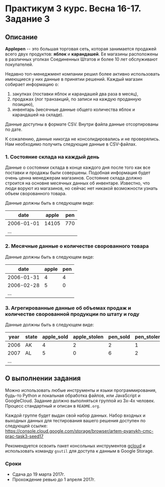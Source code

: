 # Практикум 3 курс. Весна 16-17. Задание 3

## Описание
**Applepen** -- это большая торговая сеть, которая занимается продажей всего двух продуктов: **яблок** и **карандашей**.
Ее магазины расположены в различных уголках Соединенных Штатов и более 10 лет обслуживают покупателей.

Недавно топ-менеджмент компании решил более активно использовать имеющиеся у них данные в принятии решений.
Каждый магазин собирает информацию о:

1. закупках (поставки яблок и карандашей два раза в месяц),
2. продажах (лог транзакций, по записи на каждую проданную позицию),
3. инвентарь (месячные данные общего количества яблок и карандашей на складе).

Данные доступны в формате CSV.
Внутри файла данные отсортированы по дате.

К сожалению, данные никогда не консолидировались и не проверялись.
Нам необходимо получить следующие данные в CSV-файлах.

### 1. Состояние склада на каждый день
Данные о состоянии склада в конце каждого дня после того как все поставки и продажы были совершены.
Подобная информация будет очень ценна менеджерам магазинов.
Состояние склада должно строится на основне месячных данных об инвентаре.
Известно, что люди воруют из магазинов, но сейчас нет никакой возможности узнать объем сворованного товара.

Данные должны быть в следующем виде:

|date|apple|pen|
|---|---|---|
|2006-01-01|14105|770|
|...|||

### 2. Месячные данные о количестве сворованного товара

Данные должны быть в следующем виде:

|date|apple|pen|
|---|---|---|
|2006-01-31|4|4|
|2006-02-28|5|0|
|...|||


### 3. Агрегированные данные об объемах продаж и количестве сворованной продукции по штату и году

Данные должны быть в следующем виде:

|year|state|apple_sold|apple_stolen|pen_sold|pen_stolen|
|---|---|---|---|---|---|
|2006|AK|4|2|2|1
|2007|AL|5|0|6|2|
|...||||||

## О выполнении задания
Можно использовать любые инструменты и языки программирования, будь-то Python и локальная обработка файлов, или JavaScript и GoogleCloud.
Задание должно выполняться группой из 3х-4х человек.
Процесс стандартный и описан в `README.org`.

Каждой группе будет выдан свой набор данных.
Набор входных и выходных данных для тестирования вашего решения доступен по следующей ссылке: https://console.cloud.google.com/storage/browser/artem-pyanykh-cmc-prac-task3-seed17

Рекомендуется освоить пакет консольных инструментов [gcloud](https://cloud.google.com/sdk/gcloud/) и использовать команду `gsutil` для доступа к данным в Google Storage.

### Сроки

* Сдача до 19 марта 2017г.
* Прохождение ревью до 1 апреля 2017г.
